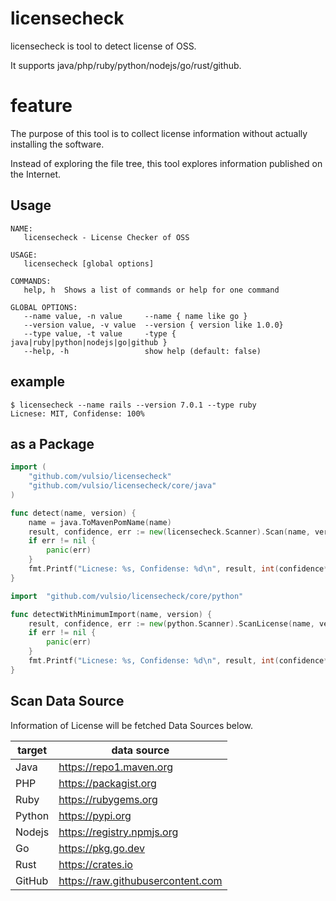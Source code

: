 # licensecheck

licensecheck is tool to detect license of OSS.

It supports java/php/ruby/python/nodejs/go/rust/github.

# feature

The purpose of this tool is to collect license information without actually installing the software.

Instead of exploring the file tree, this tool explores information published on the Internet.

## Usage

```
NAME:
   licensecheck - License Checker of OSS

USAGE:
   licensecheck [global options]

COMMANDS:
   help, h  Shows a list of commands or help for one command

GLOBAL OPTIONS:
   --name value, -n value     --name { name like go }
   --version value, -v value  --version { version like 1.0.0}
   --type value, -t value     -type { java|ruby|python|nodejs|go|github }
   --help, -h                 show help (default: false)
```

## example
```
$ licensecheck --name rails --version 7.0.1 --type ruby
Licnese: MIT, Confidense: 100%
```

## as a Package

```main.go
import (
	"github.com/vulsio/licensecheck"
	"github.com/vulsio/licensecheck/core/java"
)

func detect(name, version) {
	name = java.ToMavenPomName(name)
	result, confidence, err := new(licensecheck.Scanner).Scan(name, version, license.Java)
	if err != nil {
		panic(err)
	}
	fmt.Printf("Licnese: %s, Confidense: %d\n", result, int(confidence*100))
}
```

```main.go
import	"github.com/vulsio/licensecheck/core/python"

func detectWithMinimumImport(name, version) {
	result, confidence, err := new(python.Scanner).ScanLicense(name, version)
	if err != nil {
		panic(err)
	}
	fmt.Printf("Licnese: %s, Confidense: %d\n", result, int(confidence*100))
}
```

## Scan Data Source

Information of License will be fetched Data Sources below.

| target | data source                       |
| ------ | --------------------------------- |
| Java   | https://repo1.maven.org           |
| PHP    | https://packagist.org             |
| Ruby   | https://rubygems.org              |
| Python | https://pypi.org                  |
| Nodejs | https://registry.npmjs.org        |
| Go     | https://pkg.go.dev                |
| Rust   | https://crates.io                 |
| GitHub | https://raw.githubusercontent.com |
